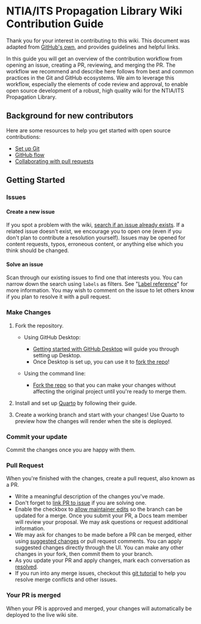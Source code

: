 # NTIA/ITS Propagation Library Wiki Contribution Guide

Thank you for your interest in contributing to this wiki. This document was adapted
from [GitHub's own](https://github.com/github/docs/blob/main/.github/CONTRIBUTING.md),
and provides guidelines and helpful links.

In this guide you will get an overview of the contribution workflow from opening
an issue, creating a PR, reviewing, and merging the PR. The workflow we recommend
and describe here follows from best and common practices in the Git and GitHub
ecosystems. We aim to leverage this workflow, especially the elements of code review
and approval, to enable open source development of a robust, high quality wiki for
the NTIA/ITS Propagation Library.

## Background for new contributors

Here are some resources to help you get started with open source contributions:

- [Set up Git](https://docs.github.com/en/get-started/getting-started-with-git/set-up-git)
- [GitHub flow](https://docs.github.com/en/get-started/using-github/github-flow)
- [Collaborating with pull requests](https://docs.github.com/en/github/collaborating-with-pull-requests)

## Getting Started

### Issues

#### Create a new issue

If you spot a problem with the wiki,
[search if an issue already exists](https://docs.github.com/en/github/searching-for-information-on-github/searching-on-github/searching-issues-and-pull-requests#search-by-the-title-body-or-comments).
If a related issue doesn't exist, we encourage you to open one (even if you don't
plan to contribute a resolution yourself). Issues may be opened for content requests,
typos, erroneous content, or anything else which you think should be changed.

#### Solve an issue

Scan through our existing issues to find one that interests you. You can narrow
down the search using `labels` as filters. See "[Label reference](https://docs.github.com/en/contributing/collaborating-on-github-docs/label-reference)"
for more information. You may wish to comment on the issue to let others know if
you plan to resolve it with a pull request.

### Make Changes

1. Fork the repository.
    - Using GitHub Desktop:
      - [Getting started with GitHub Desktop](https://docs.github.com/en/desktop/installing-and-configuring-github-desktop/getting-started-with-github-desktop)
      will guide you through setting up Desktop.
      - Once Desktop is set up, you can use it to [fork the repo](https://docs.github.com/en/desktop/contributing-and-collaborating-using-github-desktop/cloning-and-forking-repositories-from-github-desktop)!

    - Using the command line:
      - [Fork the repo](https://docs.github.com/en/github/getting-started-with-github/fork-a-repo#fork-an-example-repository)
      so that you can make your changes without affecting the original project until
      you're ready to merge them.

1. Install and set up [Quarto](https://quarto.org/docs/get-started/) by following
their guide.

1. Create a working branch and start with your changes! Use Quarto to preview how
the changes will render when the site is deployed.

### Commit your update

Commit the changes once you are happy with them.

### Pull Request

When you're finished with the changes, create a pull request, also known as a PR.

- Write a meaningful description of the changes you've made.
- Don't forget to [link PR to issue](https://docs.github.com/en/issues/tracking-your-work-with-issues/linking-a-pull-request-to-an-issue)
if you are solving one.
- Enable the checkbox to [allow maintainer edits](https://docs.github.com/en/github/collaborating-with-issues-and-pull-requests/allowing-changes-to-a-pull-request-branch-created-from-a-fork)
so the branch can be updated for a merge.
Once you submit your PR, a Docs team member will review your proposal. We may ask
questions or request additional information.
- We may ask for changes to be made before a PR can be merged, either using
[suggested changes](https://docs.github.com/en/github/collaborating-with-issues-and-pull-requests/incorporating-feedback-in-your-pull-request)
or pull request comments. You can apply suggested changes directly through the UI.
You can make any other changes in your fork, then commit them to your branch.
- As you update your PR and apply changes, mark each conversation as [resolved](https://docs.github.com/en/github/collaborating-with-issues-and-pull-requests/commenting-on-a-pull-request#resolving-conversations).
- If you run into any merge issues, checkout this
[git tutorial](https://github.com/skills/resolve-merge-conflicts) to help you
resolve merge conflicts and other issues.

### Your PR is merged

When your PR is approved and merged, your changes will automatically be deployed
to the live wiki site.
